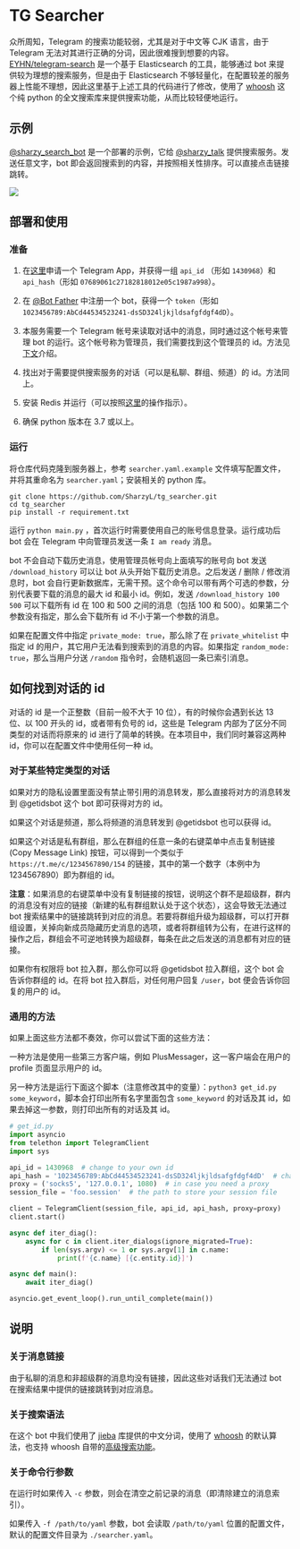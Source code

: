 # TG Searcher

众所周知，Telegram 的搜索功能较弱，尤其是对于中文等 CJK 语言，由于 Telegram 无法对其进行正确的分词，因此很难搜到想要的内容。[EYHN/telegram-search](https://github.com/EYHN/telegram-search) 是一个基于 Elasticsearch 的工具，能够通过 bot 来提供较为理想的搜索服务，但是由于 Elasticsearch 不够轻量化，在配置较差的服务器上性能不理想，因此这里基于上述工具的代码进行了修改，使用了 [whoosh](https://whoosh.readthedocs.io) 这个纯 python 的全文搜索库来提供搜索功能，从而比较轻便地运行。

## 示例

[@sharzy_search_bot](https://t.me/sharzy_search_bot) 是一个部署的示例，它给 [@sharzy_talk](https://t.me/sharzy_talk) 提供搜索服务。发送任意文字，bot 即会返回搜索到的内容，并按照相关性排序。可以直接点击链接跳转。

![](https://p.sda1.dev/0/c0f19f7cab2aa58879e716e3f1cec538/image.png)

## 部署和使用

### 准备

1. 在[这里](https://my.telegram.org/apps)申请一个 Telegram App，并获得一组 `api_id` （形如 `1430968`）和 `api_hash`（形如 `07689061c27182818012e05c1987a998`）。

2. 在 [@Bot Father](https://t.me/BotFather) 中注册一个 bot，获得一个 `token`（形如 `1023456789:AbCd44534523241-dsSD324ljkjldsafgfdgf4dD`）。

3. 本服务需要一个 Telegram 帐号来读取对话中的消息，同时通过这个帐号来管理 bot 的运行。这个帐号称为管理员，我们需要找到这个管理员的 id。方法见[下文](#如何找到对话的-id)介绍。

4. 找出对于需要提供搜索服务的对话（可以是私聊、群组、频道）的 id。方法同上。

5. 安装 Redis 并运行（可以按照[这里](https://redis.io/topics/quickstart)的操作指示）。

6. 确保 python 版本在 3.7 或以上。

### 运行

将仓库代码克隆到服务器上，参考 `searcher.yaml.example` 文件填写配置文件，并将其重命名为 `searcher.yaml`；安装相关的 python 库。

```shell script
git clone https://github.com/SharzyL/tg_searcher.git
cd tg_searcher
pip install -r requirement.txt
```

运行 `python main.py` ，首次运行时需要使用自己的账号信息登录。运行成功后 bot 会在 Telegram 中向管理员发送一条 `I am ready` 消息。

bot 不会自动下载历史消息，使用管理员帐号向上面填写的账号向 bot 发送 `/download_history` 可以让 bot 从头开始下载历史消息。之后发送 / 删除 / 修改消息时，bot 会自行更新数据库，无需干预。这个命令可以带有两个可选的参数，分别代表要下载的消息的最大 id 和最小 id。例如，发送 `/download_history 100 500` 可以下载所有 id 在 100 和 500 之间的消息（包括 100 和 500）。如果第二个参数没有指定，那么会下载所有 id 不小于第一个参数的消息。

如果在配置文件中指定 `private_mode: true`，那么除了在 `private_whitelist` 中指定 id 的用户，其它用户无法看到搜索到的消息的内容。如果指定 `random_mode: true`，那么当用户分送 `/random` 指令时，会随机返回一条已索引消息。

## 如何找到对话的 id

对话的 id 是一个正整数（目前一般不大于 10 位），有的时候你会遇到长达 13 位、以 100 开头的 id，或者带有负号的 id，这些是 Telegram 内部为了区分不同类型的对话而将原来的 id 进行了简单的转换。在本项目中，我们同时兼容这两种 id，你可以在配置文件中使用任何一种 id。

### 对于某些特定类型的对话

如果对方的隐私设置里面没有禁止带引用的消息转发，那么直接将对方的消息转发到 @getidsbot 这个 bot 即可获得对方的 id。

如果这个对话是频道，那么将频道的消息转发到 @getidsbot 也可以获得 id。

如果这个对话是私有群组，那么在群组的任意一条的右键菜单中点击复制链接 (Copy Message Link) 按钮，可以得到一个类似于 `https://t.me/c/1234567890/154` 的链接，其中的第一个数字（本例中为 1234567890）即为群组的 id。

**注意**：如果消息的右键菜单中没有复制链接的按钮，说明这个群不是超级群，群内的消息没有对应的链接（新建的私有群组默认处于这个状态），这会导致无法通过 bot 搜索结果中的链接跳转到对应的消息。若要将群组升级为超级群，可以打开群组设置，关掉向新成员隐藏历史消息的选项，或者将群组转为公有，在进行这样的操作之后，群组会不可逆地转换为超级群，每条在此之后发送的消息都有对应的链接。

如果你有权限将 bot 拉入群，那么你可以将 @getidsbot 拉入群组，这个 bot 会告诉你群组的 id。在将 bot 拉入群后，对任何用户回复 `/user`，bot 便会告诉你回复的用户的 id。

### 通用的方法

如果上面这些方法都不奏效，你可以尝试下面的这些方法：

一种方法是使用一些第三方客户端，例如 PlusMessager，这一客户端会在用户的 profile 页面显示用户的 id。

另一种方法是运行下面这个脚本（注意修改其中的变量）：`python3 get_id.py some_keyword`，脚本会打印出所有名字里面包含 `some_keyword` 的对话及其 id，如果去掉这一参数，则打印出所有的对话及其 id。

```python
# get_id.py
import asyncio
from telethon import TelegramClient
import sys

api_id = 1430968  # change to your own id
api_hash = '1023456789:AbCd44534523241-dsSD324ljkjldsafgfdgf4dD'  # change to your own hash
proxy = ('socks5', '127.0.0.1', 1080)  # in case you need a proxy
session_file = 'foo.session'  # the path to store your session file

client = TelegramClient(session_file, api_id, api_hash, proxy=proxy)
client.start()

async def iter_diag():
    async for c in client.iter_dialogs(ignore_migrated=True):
        if len(sys.argv) <= 1 or sys.argv[1] in c.name:
            print(f'{c.name} [{c.entity.id}]')

async def main():
    await iter_diag()

asyncio.get_event_loop().run_until_complete(main())
```

## 说明

### 关于消息链接
由于私聊的消息和非超级群的消息均没有链接，因此这些对话我们无法通过 bot 在搜索结果中提供的链接跳转到对应消息。

### 关于搜索语法
在这个 bot 中我们使用了 [jieba](https://github.com/fxsjy/jieba) 库提供的中文分词，使用了 [whoosh](https://whoosh.readthedocs.io) 的默认算法，也支持 whoosh 自带的[高级搜索功能](https://whoosh.readthedocs.io/en/latest/querylang.html)。

### 关于命令行参数
在运行时如果传入 `-c` 参数，则会在清空之前记录的消息（即清除建立的消息索引）。

如果传入 `-f /path/to/yaml` 参数，bot 会读取 `/path/to/yaml` 位置的配置文件，默认的配置文件目录为 `./searcher.yaml`。
